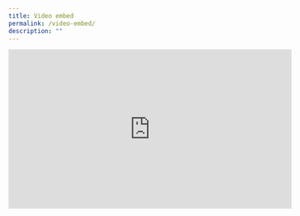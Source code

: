 ```yaml
---
title: Video embed
permalink: /video-embed/
description: ""
---
```

<iframe allowfullscreen="" allow="accelerometer; autoplay; clipboard-write; encrypted-media; gyroscope; picture-in-picture; web-share" frameborder="0" title="YouTube video player" src="https://www.youtube.com/embed/mU5k-yTHqz4?si=gqoCeWVEcyo3EKrU" height="315" width="560"></iframe>